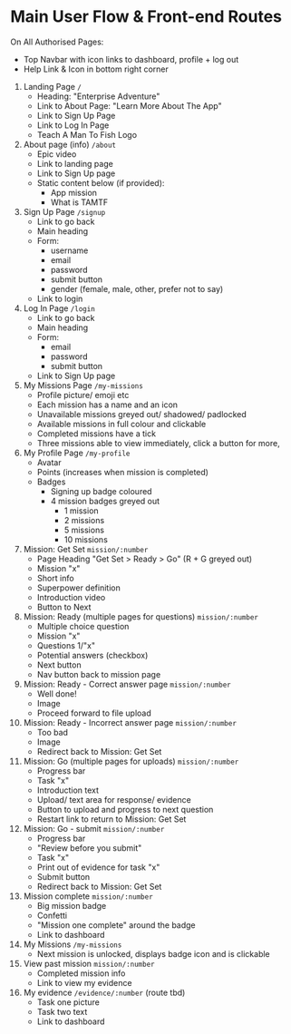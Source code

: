 # Main User Flow & Front-end Routes

On All Authorised Pages:

- Top Navbar with icon links to dashboard, profile + log out
- Help Link & Icon in bottom right corner

1. Landing Page `/`
   - Heading: "Enterprise Adventure"
   - Link to About Page: "Learn More About The App"
   - Link to Sign Up Page
   - Link to Log In Page
   - Teach A Man To Fish Logo
2. About page (info) `/about`
   - Epic video
   - Link to landing page
   - Link to Sign Up page
   - Static content below (if provided):
     - App mission
     - What is TAMTF
3. Sign Up Page `/signup`
   - Link to go back
   - Main heading
   - Form:
     - username
     - email
     - password
     - submit button
     - gender (female, male, other, prefer not to say)
   - Link to login
4. Log In Page `/login`
   - Link to go back
   - Main heading
   - Form:
     - email
     - password
     - submit button
   - Link to Sign Up page
5. My Missions Page `/my-missions`
   - Profile picture/ emoji etc
   - Each mission has a name and an icon
   - Unavailable missions greyed out/ shadowed/ padlocked
   - Available missions in full colour and clickable
   - Completed missions have a tick
   - Three missions able to view immediately, click a button for more,
6. My Profile Page `/my-profile`
   - Avatar
   - Points (increases when mission is completed)
   - Badges
     - Signing up badge coloured
     - 4 mission badges greyed out
       - 1 mission
       - 2 missions
       - 5 missions
       - 10 missions
7. Mission: Get Set `mission/:number`
   - Page Heading "Get Set > Ready > Go" (R + G greyed out)
   - Mission "x"
   - Short info
   - Superpower definition
   - Introduction video
   - Button to Next
8. Mission: Ready (multiple pages for questions) `mission/:number`
   - Multiple choice question
   - Mission "x"
   - Questions 1/"x"
   - Potential answers (checkbox)
   - Next button
   - Nav button back to mission page
9. Mission: Ready - Correct answer page `mission/:number`
   - Well done!
   - Image
   - Proceed forward to file upload
10. Mission: Ready - Incorrect answer page `mission/:number`
    - Too bad
    - Image
    - Redirect back to Mission: Get Set
11. Mission: Go (multiple pages for uploads) `mission/:number`
    - Progress bar
    - Task "x"
    - Introduction text
    - Upload/ text area for response/ evidence
    - Button to upload and progress to next question
    - Restart link to return to Mission: Get Set
12. Mission: Go - submit `mission/:number`
    - Progress bar
    - "Review before you submit"
    - Task "x"
    - Print out of evidence for task "x"
    - Submit button
    - Redirect back to Mission: Get Set
13. Mission complete `mission/:number`
    - Big mission badge
    - Confetti
    - "Mission one complete" around the badge
    - Link to dashboard
14. My Missions `/my-missions`
    - Next mission is unlocked, displays badge icon and is clickable
15. View past mission `mission/:number`
    - Completed mission info
    - Link to view my evidence
16. My evidence `/evidence/:number` (route tbd)
    - Task one picture
    - Task two text
    - Link to dashboard
